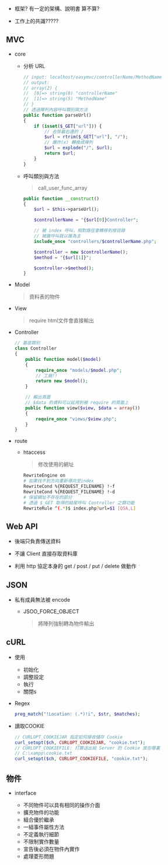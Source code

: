 - 框架? 有一定的架構、說明書 算不算?

- 工作上的共識?????

## MVC

- core

  - 分析 URL

    ```PHP
    // input: localhost/easymvc/controllerName/MethodName
    // output: 
    // array(2) { 
    // 	[0]=> string(8) "controllerName" 
    //	[1]=> string(5) "MethodName" 
    // }
    // 透過陣列內容呼叫類別與方法
    public function parseUrl()
    {
        if (isset($_GET["url"])) {
            // 去除最右邊的 /
            $url = rtrim($_GET["url"], "/");
            // 爆炸(x) 轉換成陣列
            $url = explode("/", $url);
            return $url;
        }
    }
    ```

  - 呼叫類別與方法

    > call_user_func_array

    ```php
    public function __construct()
    {
        $url = $this->parseUrl();
    
        $controllerName = "{$url[0]}Controller";
    
        // 被 index 呼叫，相對路徑會轉移到根目錄
        // 被誰呼叫就以誰為主
        include_once "controllers/$controllerName.php";
    
        $controller = new $controllerName();
        $method = "{$url[1]}";
    
        $controller->$method();
    }
    ```

    

- Model

  > 資料表的物件

- View

  > require html文件會直接輸出

- Controller

  ```php
  // 基底類別
  class Controller
  {
      public function model($model)
      {
          require_once "models/$model.php";
          // 工廠!!
          return new $model();
      }
  
      // 輸出頁面
      // $data 的資料可以延用到被 require 的頁面上
      public function view($view, $data = array())
      {
          require_once "views/$view.php";
      }
  }
  ```

  

- route

  - htaccess

    > 修改使用的網址

    ```bash
    RewriteEngine on
    # 如果找不到方向重新導向至index
    RewriteCond %{REQUEST_FILENAME} !-f
    RewriteCond %{REQUEST_FILENAME} !-d
    # 保留網址不存在的部分
    # 透過 $_GET 取得的結尾呼叫 Controller 之類功能
    RewriteRule ^(.*)$ index.php?url=$1 [QSA,L]
    ```

    

## Web API

- 後端只負責傳送資料

- 不讓 Client 直接存取資料庫
- 利用 http 協定本身的 get / post / put / delete 做動作



## JSON

- 私有成員無法被 encode

  - JSOO_FORCE_OBJECT

    > 將陣列強制轉為物件輸出



## cURL

- 使用
  - 初始化
  - 調整設定
  - 執行
  - 關閉s

- Regex

  ```php
  preg_match("!Location: (.*)!i", $str, $matches);
  ```

- 讀取COOKIE

  ```php
  // CURLOPT_COOKIEJAR 指定如何接收儲存 Cookie
  curl_setopt($ch, CURLOPT_COOKIEJAR, "cookie.txt");
  // CURLOPT_COOKIEFILE: 打算送出給 Server 的 Cookie 放在哪裏
  // C:\xampp\cookie.txt
  curl_setopt($ch, CURLOPT_COOKIEFILE, "cookie.txt");
  ```

  

## 物件

- interface

  - 不同物件可以具有相同的操作介面
  - 擴充物件的功能
  - 組合優於繼承
  - 一組事件屬性方法
  - 不定義執行細節
  - 不限制實作數量
  - 宣告後必須在物件內實作
  - 處理菱形問題

  